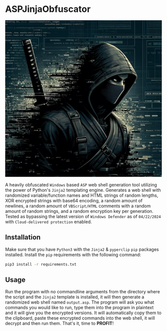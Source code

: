 # ASPJinjaObfuscator

![ninja](img/ninja.webp)

A heavily obfuscated `Windows` based `ASP` web shell generation tool utilizing the power of Python's `Jinja2` templating engine. Generates a web shell with randomized variable/function names and HTML strings of random lengths, XOR encrypted strings with base64 encoding, a random amount of newlines, a random amount of `VBScript/HTML` comments with a random amount of random strings, and a random encryption key per generation. Tested as bypassing the latest version of `Windows Defender` as of `04/22/2024` with `Cloud-delivered protection` enabled.

## Installation

Make sure that you have `Python3` with the `Jinja2` & `pyperclip` `pip` packages installed. Install the `pip` requirements with the following command:

```bash
pip3 install -r requirements.txt
```

## Usage

Run the program with no commandline arguments from the directory where the script and the `Jinja2` template is installed, it will then generate a randomized web shell named `output.asp`. The program will ask you what commands you would like to run, type them into the program in plaintext and it will give you the encrypted versions. It will automatically copy them to the clipboard, paste these encrypted commands into the web shell, it will decrypt and then run them. That's it, time to **PROFIT**!